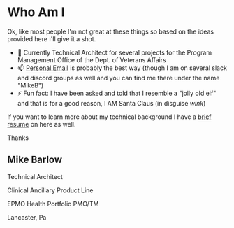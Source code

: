 <!--
**barlowm/barlowm** is a ✨ _special_ ✨ repository because its `README.md` (this file) appears on your GitHub profile.

Here are some ideas to get you started:

- 🔭 I’m currently working on ...
- 🌱 I’m currently learning ...
- 👯 I’m looking to collaborate on ...
- 🤔 I’m looking for help with ...
- 💬 Ask me about ...
- 📫 How to reach me: ...
- 😄 Pronouns: ...
- ⚡ Fun fact: ...
-->
# Who Am I
Ok, like most people I'm not great at these things so based on the ideas provided here I'll give it a shot.
- 🔭 Currently Technical Architect for several projects for the Program Management Office of the Dept. of Veterans Affairs
- 📫 [Personal Email](mailto:barlowm@gmail.com?subject=Read%20your%20GitHub%20profile...&body=and%20would%20like%20to%20discuss%20something%20with%20you...) is probably the best way (though I am on several slack and discord groups as well and you can find me there under the name "MikeB")
- ⚡ Fun fact: I have been asked and told that I resemble a "jolly old elf" and that is for a good reason, I AM Santa Claus (in disguise *wink*)

If you want to learn more about my technical background I have a [brief resume](https://github.com/barlowm/barlowm/blob/master/m.barlow-resume-Sept2020.pdf) on here as well.

Thanks
## Mike Barlow
Technical Architect

Clinical Ancillary Product Line

EPMO Health Portfolio PMO/TM

Lancaster, Pa
